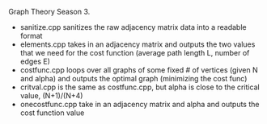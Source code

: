 Graph Theory Season 3.
* sanitize.cpp sanitizes the raw adjacency matrix data into a readable format
* elements.cpp takes in an adjacency matrix and outputs the two values that we need for the cost function (average path length L, number of edges E)
* costfunc.cpp loops over all graphs of some fixed # of vertices (given N and alpha) and outputs the optimal graph (minimizing the cost func)
* critval.cpp is the same as costfunc.cpp, but alpha is close to the critical value, (N+1)/(N+4)
* onecostfunc.cpp take in an adjacency matrix and alpha and outputs the cost function value